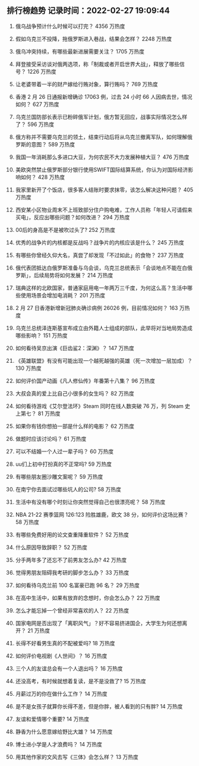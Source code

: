 
## 排行榜趋势 记录时间：2022-02-27 19:09:44
  
  1. 俄乌战争预计什么时候可以打完？ 4356 万热度
    
  2. 假如乌克兰不投降，拖俄罗斯进入巷战，结果会怎样？ 2248 万热度
    
  3. 俄乌冲突持续，有哪些最新进展需要关注？ 1705 万热度
    
  4. 拜登接受采访谈对俄两选项，称「制裁或者开启世界大战」，释放了哪些信号？ 1226 万热度
    
  5. 让老婆带着一半的财产嫁给行贿对象，算行贿吗？ 769 万热度
    
  6. 香港 2 月 26 日通报新增确诊 17063 例，过去 24 小时 66 人因病去世，情况如何？ 627 万热度
    
  7. 乌克兰国防部长表示已粉碎俄军计划，俄方暂无回应，战事实际情况怎么样了？ 596 万热度
    
  8. 俄方称并不需要乌克兰的领土，结束行动后将从乌克兰撤离军队，如何理解俄罗斯的意图？ 589 万热度
    
  9. 我国一年消耗那么多进口大豆，为何农民不大力发展种植大豆？ 476 万热度
    
  10. 美欧突然禁止俄罗斯部分银行使用SWIFT国际结算系统，你认为对国际经济影响如何？ 428 万热度
    
  11. 我家里新开了个饭店，很多客人结账时要求抹零，该怎么解决这种问题？ 405 万热度
    
  12. 西安某小区物业周末不上班致部分住户购电难，工作人员称「年轻人可请假来买电」，反应出哪些问题？如何改进？ 294 万热度
    
  13. 00后的身高是不是被吹过头了? 252 万热度
    
  14. 优秀的战争片的内核都是反战吗？战争片的内核应该是什么？ 245 万热度
    
  15. 有哪些你曾经久仰大名，真尝了却发现「不过如此」的食物？ 237 万热度
    
  16. 俄代表团抵达白俄罗斯准备与乌会谈，乌克兰总统表示「会谈地点不能在白俄罗斯」，后续局势将如何发展？ 214 万热度
    
  17. 瑞典这样的北欧国家，普通家庭用电一年两万三千度，为何这么高？生活中哪些使用场景会增加电消耗？ 201 万热度
    
  18. 2 月 27 日香港新增新冠肺炎确诊病例 26026 例，目前情况如何？ 163 万热度
    
  19. 乌克兰总统泽连斯基宣布成立由外籍人士组成的部队，此举将对当地局势造成哪些影响？ 151 万热度
    
  20. 如何看待吴京出演《巨齿鲨2：深渊》？ 147 万热度
    
  21. 《英雄联盟》有没有可能出现一个越死越强的英雄（死一次增加一层加成）？ 130 万热度
    
  22. 如何评价国产动画《凡人修仙传》年番第十八集？ 96 万热度
    
  23. 大叔会真的爱上比自己小很多的女生吗？ 82 万热度
    
  24. 如何看待游戏《艾尔登法环》Steam 同时在线人数突破 76 万，列 Steam 史上第七？ 81 万热度
    
  25. 如果你有钱你想拍一部是什么样的电影？ 62 万热度
    
  26. 做题时应该讨论吗？ 61 万热度
    
  27. 可以不结婚一个人过一辈子吗？ 60 万热度
    
  28. uu们上初中打扮真的不正常吗? 59 万热度
    
  29. 有哪些朋友圈沙雕文案呢？ 59 万热度
    
  30. 在南宁你去面试过哪些坑人的公司? 58 万热度
    
  31. 生活中有没有哪个时刻让你突然觉得自己也很漂亮呢？ 58 万热度
    
  32. NBA 21-22 赛季篮网 126:123 险胜雄鹿，欧文 38 分，如何评价这场比赛？ 58 万热度
    
  33. 有哪些免费好用的论文查重降重软件？ 52 万热度
    
  34. 什么原因导致辞职？ 52 万热度
    
  35. 分手两年多了还忘不了前男友怎么办? 42 万热度
    
  36. 觉得男朋友阻碍我考研的脚步怎么办？ 33 万热度
    
  37. 如何看待乌克兰前 100 名富豪已跑 96 名？ 29 万热度
    
  38. 在高中生活中，如果有放弃的念想时，你会怎么办？ 22 万热度
    
  39. 怎么才能忘掉一个曾经非常喜欢的人？ 22 万热度
    
  40. 国家电网是否出现了「离职风气」？好不容易挤进国企，大学生为何还想离开？ 21 万热度
    
  41. 长得不好看男生真的不配被爱吗? 18 万热度
    
  42. 如何评价电视剧《人世间》？ 16 万热度
    
  43. 三个人的友谊总会有一个人退出吗？ 16 万热度
    
  44. 还没高考，有时候就想着复读，是不是没救了? 15 万热度
    
  45. 月薪过万的你在做什么工作？ 14 万热度
    
  46. 是不是女孩子就算你长得不差，但是你胖，被人看到的只有胖? 14 万热度
    
  47. 友谊和爱情哪个重要? 14 万热度
    
  48. 静香为什么愿意嫁给野比大雄？ 14 万热度
    
  49. 博士进小学是人才浪费吗？ 14 万热度
    
  50. 用其他作家的文风去写《三体》会怎么样？ 13 万热度
    